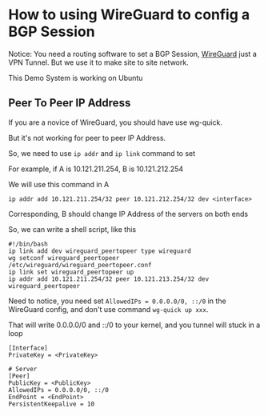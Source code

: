 # How to using WireGuard to config a BGP Session

Notice: You need a routing software to set a BGP Session, [WireGuard](https://wireguard.com/) just a VPN Tunnel. But we use it to make site to site network.

This Demo System is working on Ubuntu

## Peer To Peer IP Address

If you are a novice of WireGuard, you should have use wg-quick.

But it's not working for peer to peer IP Address.

So, we need to use ```ip addr``` and ```ip link``` command to set

For example, if A is 10.121.211.254, B is 10.121.212.254

We will use this command in A

```ip addr add 10.121.211.254/32 peer 10.121.212.254/32 dev <interface>```

Corresponding, B should change IP Address of the servers on both ends

So, we can write a shell script, like this

```
#!/bin/bash
ip link add dev wireguard_peertopeer type wireguard
wg setconf wireguard_peertopeer /etc/wireguard/wireguard_peertopeer.conf
ip link set wireguard_peertopeer up
ip addr add 10.121.211.254/32 peer 10.121.213.254/32 dev wireguard_peertopeer
```

Need to notice, you need set ```AllowedIPs = 0.0.0.0/0, ::/0``` in the WireGuard config, and don't use command ```wg-quick up xxx```.

That will write 0.0.0.0/0 and ::/0 to your kernel, and you tunnel will stuck in a loop

```
[Interface]
PrivateKey = <PrivateKey>

# Server
[Peer]
PublicKey = <PublicKey>
AllowedIPs = 0.0.0.0/0, ::/0
EndPoint = <EndPoint>
PersistentKeepalive = 10
```
